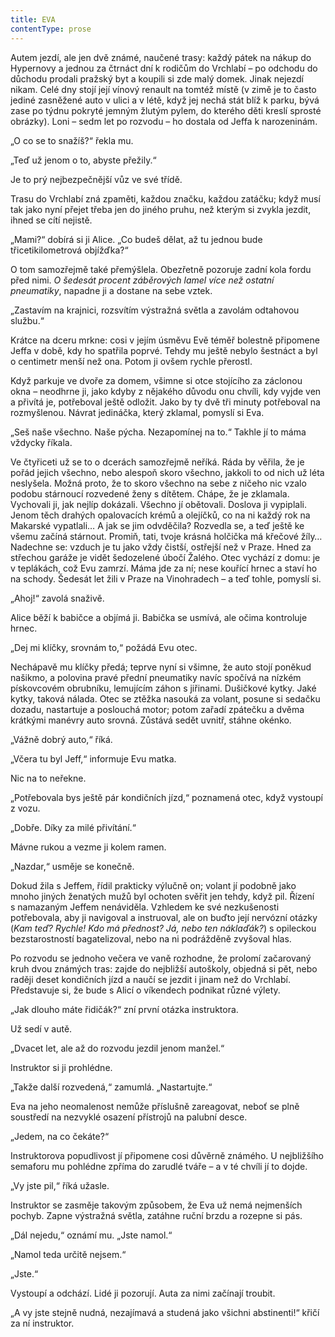 ```yaml
---
title: EVA
contentType: prose
---
```


<section>

Autem jezdí, ale jen dvě známé, naučené trasy: každý pátek na nákup do Hypernovy a jednou za čtrnáct dní k rodičům do Vrchlabí – po odchodu do důchodu prodali pražský byt a koupili si zde malý domek. Jinak nejezdí nikam. Celé dny stojí její vínový renault na tomtéž místě (v zimě je to často jediné zasněžené auto v ulici a v létě, když jej nechá stát blíž k parku, bývá zase po týdnu pokryté jemným žlutým pylem, do kterého děti kreslí sprosté obrázky). Loni – sedm let po rozvodu – ho dostala od Jeffa k narozeninám.

„O co se to snažíš?“ řekla mu.

„Teď už jenom o to, abyste přežily.“

Je to prý nejbezpečnější vůz ve své třídě.

</section>

<section>

Trasu do Vrchlabí zná zpaměti, každou značku, každou zatáčku; když musí tak jako nyní přejet třeba jen do jiného pruhu, než kterým si zvykla jezdit, ihned se cítí nejistě.

„Mami?“ dobírá si ji Alice. „Co budeš dělat, až tu jednou bude třicetikilometrová objížďka?“

O tom samozřejmě také přemýšlela. Obezřetně pozoruje zadní kola fordu před nimi. _O_ _šedesát procent záběrových lamel více než ostatní pneumatiky_, napadne ji a dostane na sebe vztek.

„Zastavím na krajnici, rozsvítím výstražná světla a zavolám odtahovou službu.“

Krátce na dceru mrkne: cosi v jejím úsměvu Evě téměř bolestně připomene Jeffa v době, kdy ho spatřila poprvé. Tehdy mu ještě nebylo šestnáct a byl o centimetr menší než ona. Potom ji ovšem rychle přerostl.

Když parkuje ve dvoře za domem, všimne si otce stojícího za záclonou okna – neodhrne ji, jako kdyby z nějakého důvodu onu chvíli, kdy vyjde ven a přivítá je, potřeboval ještě odložit. Jako by ty dvě tři minuty potřeboval na rozmyšlenou. Návrat jedináčka, který zklamal, pomyslí si Eva.

„Seš naše všechno. Naše pýcha. Nezapomínej na to.“ Takhle jí to máma vždycky říkala.

Ve čtyřiceti už se to o dcerách samozřejmě neříká. Ráda by věřila, že je pořád jejich všechno, nebo alespoň skoro všechno, jakkoli to od nich už léta neslyšela. Možná proto, že to skoro všechno na sebe z ničeho nic vzalo podobu stárnoucí rozvedené ženy s dítětem. Chápe, že je zklamala. Vychovali ji, jak nejlíp dokázali. Všechno jí obětovali. Doslova ji vypiplali. Jenom těch drahých opalovacích krémů a olejíčků, co na ni každý rok na Makarské vypatlali… A jak se jim odvděčila? Rozvedla se, a teď ještě ke všemu začíná stárnout. Promiň, tati, tvoje krásná holčička má křečové žíly… Nadechne se: vzduch je tu jako vždy čistší, ostřejší než v Praze. Hned za střechou garáže je vidět šedozelené úbočí Žalého. Otec vychází z domu: je v teplákách, což Evu zamrzí. Máma jde za ní; nese kouřící hrnec a staví ho na schody. Šedesát let žili v Praze na Vinohradech – a teď tohle, pomyslí si.

„Ahoj!“ zavolá snaživě.

Alice běží k babičce a objímá ji. Babička se usmívá, ale očima kontroluje hrnec.

„Dej mi klíčky, srovnám to,“ požádá Evu otec.

Nechápavě mu klíčky předá; teprve nyní si všimne, že auto stojí poněkud našikmo, a polovina pravé přední pneumatiky navíc spočívá na nízkém pískovcovém obrubníku, lemujícím záhon s jiřinami. Dušičkové kytky. Jaké kytky, taková nálada. Otec se ztěžka nasouká za volant, posune si sedačku dozadu, nastartuje a poslouchá motor; potom zařadí zpátečku a dvěma krátkými manévry auto srovná. Zůstává sedět uvnitř, stáhne okénko.

„Vážně dobrý auto,“ říká.

„Včera tu byl Jeff,“ informuje Evu matka.

Nic na to neřekne.

„Potřebovala bys ještě pár kondičních jízd,“ poznamená otec, když vystoupí z vozu.

„Dobře. Díky za milé přivítání.“

Mávne rukou a vezme ji kolem ramen.

„Nazdar,“ usměje se konečně.

</section>

<section>

Dokud žila s Jeffem, řídil prakticky výlučně on; volant jí podobně jako mnoho jiných ženatých mužů byl ochoten svěřit jen tehdy, když pil. Řízení s namazaným Jeffem nenáviděla. Vzhledem ke své nezkušenosti potřebovala, aby ji navigoval a instruoval, ale on buďto její nervózní otázky (_Kam teď? Rychle! Kdo má přednost? Já, nebo ten náklaďák?_) s opileckou bezstarostností bagatelizoval, nebo na ni podrážděně zvyšoval hlas.

Po rozvodu se jednoho večera ve vaně rozhodne, že prolomí začarovaný kruh dvou známých tras: zajde do nejbližší autoškoly, objedná si pět, nebo raději deset kondičních jízd a naučí se jezdit i jinam než do Vrchlabí. Představuje si, že bude s Alicí o víkendech podnikat různé výlety.

„Jak dlouho máte řidičák?“ zní první otázka instruktora.

Už sedí v autě.

„Dvacet let, ale až do rozvodu jezdil jenom manžel.“

Instruktor si ji prohlédne.

„Takže další rozvedená,“ zamumlá. „Nastartujte.“

Eva na jeho neomalenost nemůže příslušně zareagovat, neboť se plně soustředí na nezvyklé osazení přístrojů na palubní desce.

„Jedem, na co čekáte?“

Instruktorova popudlivost jí připomene cosi důvěrně známého. U nejbližšího semaforu mu pohlédne zpříma do zarudlé tváře – a v té chvíli jí to dojde.

„Vy jste pil,“ říká užasle.

Instruktor se zasměje takovým způsobem, že Eva už nemá nejmenších pochyb. Zapne výstražná světla, zatáhne ruční brzdu a rozepne si pás.

„Dál nejedu,“ oznámí mu. „Jste namol.“

„Namol teda určitě nejsem.“

„Jste.“

Vystoupí a odchází. Lidé ji pozorují. Auta za nimi začínají troubit.

„A vy jste stejně nudná, nezajímavá a studená jako všichni abstinenti!“ křičí za ní instruktor.

</section>
